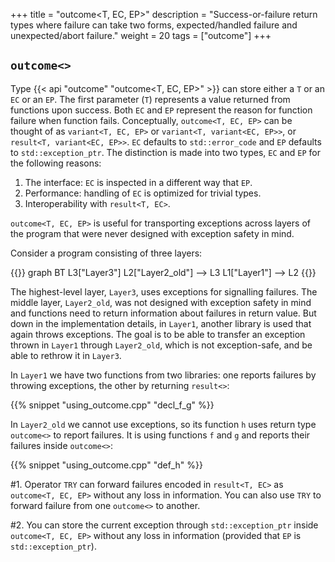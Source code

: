 +++
title = "outcome<T, EC, EP>"
description = "Success-or-failure return types where failure can take two forms, expected/handled failure and unexpected/abort failure."
weight = 20
tags = ["outcome"]
+++

## `outcome<>`

Type {{< api "outcome" "outcome<T, EC, EP>" >}} can store either a `T` or an `EC` or an `EP`.
The first parameter (`T`) represents a value returned from functions upon success.
Both `EC` and `EP` represent the reason for function failure when function fails.
Conceptually, `outcome<T, EC, EP>` can be thought of as `variant<T, EC, EP>` or `variant<T, variant<EC, EP>>`, or `result<T, variant<EC, EP>>`.
`EC` defaults to `std::error_code` and `EP` defaults to `std::exception_ptr`. The distinction is made into two types, `EC` and `EP` for the following reasons:

1. The interface: `EC` is inspected in a different way that `EP`.
2. Performance: handling of `EC` is optimized for trivial types.
3. Interoperability with `result<T, EC>`.


`outcome<T, EC, EP>` is useful for transporting exceptions across layers of the program that were never designed with exception safety in mind.

Consider a program consisting of three layers:

{{<mermaid>}}
graph BT
    L3["Layer3"]
    L2["Layer2_old"] --> L3
    L1["Layer1"] --> L2
{{</mermaid>}}
  
The highest-level layer, `Layer3`, uses exceptions for signalling failures. The middle layer, `Layer2_old`,
was not designed with exception safety in mind and functions need to return information about failures in return value.
But down in the implementation details, in `Layer1`, another library is used that again throws exceptions. The goal is
to be able to transfer an exception thrown in `Layer1` through `Layer2_old`, which is not exception-safe,
and be able to rethrow it in `Layer3`.

In `Layer1` we have two functions from two libraries: one reports failures by throwing exceptions, the other by returning `result<>`:

{{% snippet "using_outcome.cpp" "decl_f_g" %}}  

In `Layer2_old` we cannot use exceptions, so its function `h` uses return type `outcome<>` to report failures. It is using functions `f` and `g` and reports their failures inside `outcome<>`:

{{% snippet "using_outcome.cpp" "def_h" %}} 

#1. Operator `TRY` can forward failures encoded in `result<T, EC>` as `outcome<T, EC, EP>` without any loss in information. You can also use `TRY` to forward failure from one `outcome<>` to another. 

#2. You can store the current exception through `std::exception_ptr` inside `outcome<T, EC, EP>` without any loss in information
    (provided that `EP` is `std::exception_ptr`).